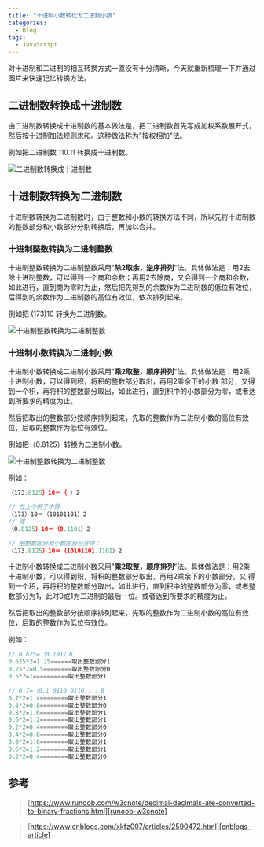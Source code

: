 ```yaml
---
title: "十进制小数转化为二进制小数"
categories:
  - Blog
tags:
  - JavaScript
---
```


对十进制和二进制的相互转换方式一直没有十分清晰，今天就重新梳理一下并通过图片来快速记忆转换方法。

## 二进制数转换成十进制数
由二进制数转换成十进制数的基本做法是，把二进制数首先写成加权系数展开式，然后按十进制加法规则求和。这种做法称为"按权相加"法。

例如把二进制数 110.11 转换成十进制数。

![二进制数转换成十进制数][binary-to-decimal]



## 十进制数转换为二进制数
十进制数转换为二进制数时，由于整数和小数的转换方法不同，所以先将十进制数的整数部分和小数部分分别转换后，再加以合并。

### 十进制整数转换为二进制整数
十进制整数转换为二进制整数采用"**除2取余，逆序排列**"法。具体做法是：用2去除十进制整数，可以得到一个商和余数；再用2去除商，又会得到一个商和余数，如此进行，直到商为零时为止，然后把先得到的余数作为二进制数的低位有效位，后得到的余数作为二进制数的高位有效位，依次排列起来。

例如把 (173)10 转换为二进制数。

![十进制整数转换为二进制整数][decimal-to-binary]



### 十进制小数转换为二进制小数
十进制小数转换成二进制小数采用"**乘2取整，顺序排列**"法。具体做法是：用2乘十进制小数，可以得到积，将积的整数部分取出，再用2乘余下的小数 部分，又得到一个积，再将积的整数部分取出，如此进行，直到积中的小数部分为零，或者达到所要求的精度为止。

然后把取出的整数部分按顺序排列起来，先取的整数作为二进制小数的高位有效位，后取的整数作为低位有效位。

例如把（0.8125）转换为二进制小数。

![十进制整数转换为二进制整数][decimal-decimals-to-binary-fractions]

例如：

```js
（173.8125）10＝（ ）2

// 在上个例子中得
（173）10＝（10101101）2
// 得
（0.8125）10＝（0.1101）2

// 把整数部分和小数部分合并得：
（173.8125）10＝（10101101.1101）2
```

十进制小数转换成二进制小数采用"**乘2取整，顺序排列**"法。具体做法是：用2乘十进制小数，可以得到积，将积的整数部分取出，再用2乘余下的小数部分，又 得到一个积，再将积的整数部分取出，如此进行，直到积中的整数部分为零，或者整数部分为1，此时0或1为二进制的最后一位。或者达到所要求的精度为止。

然后把取出的整数部分按顺序排列起来，先取的整数作为二进制小数的高位有效位，后取的整数作为低位有效位。　

例如：

```js
// 0.625=（0.101）B
0.625*2=1.25======取出整数部分1 
0.25*2=0.5========取出整数部分0 
0.5*2=1==========取出整数部分1 
```

```js
// 0.7=（0.1 0110 0110...）B
0.7*2=1.4========取出整数部分1 
0.4*2=0.8========取出整数部分0 
0.8*2=1.6========取出整数部分1 
0.6*2=1.2========取出整数部分1 
0.2*2=0.4========取出整数部分0　 
0.4*2=0.8========取出整数部分0 
0.8*2=1.6========取出整数部分1 
0.6*2=1.2========取出整数部分1 
0.2*2=0.4========取出整数部分0
```



## 参考

> [https://www.runoob.com/w3cnote/decimal-decimals-are-converted-to-binary-fractions.html][runoob-w3cnote]

> [https://www.cnblogs.com/xkfz007/articles/2590472.html][cnblogs-article]



[binary-to-decimal]: https://youtiao66.github.io/assets/images/2022/binary-to-decimal.png
[decimal-to-binary]: https://youtiao66.github.io/assets/images/2022/decimal-to-binary.png
[decimal-decimals-to-binary-fractions]: https://youtiao66.github.io/assets/images/2022/decimal-decimals-to-binary-fractions.png

[runoob-w3cnote]: https://www.runoob.com/w3cnote/decimal-decimals-are-converted-to-binary-fractions.html
[cnblogs-article]: https://www.cnblogs.com/xkfz007/articles/2590472.html


